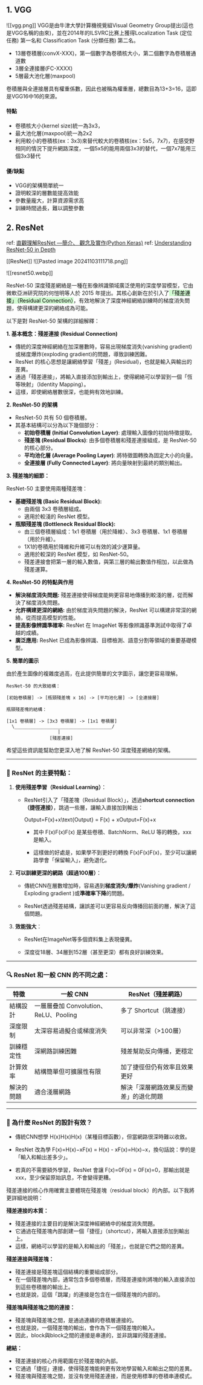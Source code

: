 
## 1. VGG

![[vgg.png]]
VGG是由牛津大學計算機視覺組Visual Geometry Group提出(這也是VGG名稱的由來)，並在2014年的ILSVRC比赛上獲得Localization Task (定位任務) 第一名和 Classification Task (分類任務) 第二名。
- 13層卷積層(convX-XXX)，第一個數字為卷積核大小，第二個數字為卷積層通道數
- 3層全連接層(FC-XXXX)
- 5層最大池化層(maxpool)

卷積層與全連接層具有權重係數，因此也被稱為權重層，總數目為13+3=16，這即是VGG16中16的來源。
#### 特點
- 卷積核大小(kernel size)統一為3x3，
- 最大池化層(maxpool)統一為2x2
- 利用較小的卷積核(ex：3x3)來替代較大的卷積核(ex：5x5，7x7)，在感受野相同的情況下提升網路深度，一個5x5的能用兩個3x3的替代，一個7x7能用三個3x3替代
#### 優/缺點
- VGG的架構簡單統一
- 證明較深的層數能提高效能
- 參數量龐大，計算資源需求高
- 訓練時間過長，難以調整參數

## 2. ResNet

ref: [直觀理解ResNet —簡介、 觀念及實作(Python Keras)](https://medium.com/@rossleecooloh/%E7%9B%B4%E8%A7%80%E7%90%86%E8%A7%A3resnet-%E7%B0%A1%E4%BB%8B-%E8%A7%80%E5%BF%B5%E5%8F%8A%E5%AF%A6%E4%BD%9C-python-keras-8d1e2e057de2)
ref: [Understanding ResNet-50 in Depth](https://wisdomml.in/understanding-resnet-50-in-depth-architecture-skip-connections-and-advantages-over-other-networks/)

[[ResNet]]
![[Pasted image 20241103111718.png]]

![[resnet50.webp]]

ResNet-50 深度殘差網絡是一種在影像辨識領域廣泛使用的深度學習模型，它由微軟亞洲研究院的何愷明等人於 2015 年提出。其核心創新在於引入了<mark style="background: #BBFABBA6;">「殘差連接」（Residual Connection）</mark>，有效地解決了深度神經網絡訓練時的梯度消失問題，使得構建更深的網絡成為可能。

以下是對 ResNet-50 架構的詳細解釋：

**1. 基本概念：殘差連接 (Residual Connection)**

- 傳統的深度神經網絡在加深層數時，容易出現梯度消失(vanishing gradient)或梯度爆炸(exploding gradient)的問題，導致訓練困難。
- ResNet 的核心思想是讓網絡學習「殘差」(Residual)，也就是輸入與輸出的差異。
- 通過「殘差連接」，將輸入直接添加到輸出上，使得網絡可以學習到一個「恆等映射」（Identity Mapping）。
- 這樣，即使網絡層數很深，也能夠有效地訓練。

**2. ResNet-50 的架構**

- ResNet-50 共有 50 個卷積層。
- 其基本結構可以分為以下幾個部分：
    - **初始卷積層 (Initial Convolution Layer)**: 處理輸入圖像的初始特徵提取。
    - **殘差塊 (Residual Blocks)**: 由多個卷積層和殘差連接組成，是 ResNet-50 的核心部分。
    - **平均池化層 (Average Pooling Layer)**: 將特徵圖轉換為固定大小的向量。
    - **全連接層 (Fully Connected Layer)**: 將向量映射到最終的類別輸出。

**3. 殘差塊的細節：**

ResNet-50 主要使用兩種殘差塊：

- **基礎殘差塊 (Basic Residual Block):**
    - 由兩個 3x3 卷積層組成。
    - 適用於較淺的 ResNet 模型。
- **瓶頸殘差塊 (Bottleneck Residual Block):**
    - 由三個卷積層組成：1x1 卷積層（用於降維）、3x3 卷積層、1x1 卷積層（用於升維）。
    - 1X1的卷積用於降維和升維可以有效的減少運算量。
    - 適用於較深的 ResNet 模型，如 ResNet-50。
    - 殘差連接會把第一層的輸入數值，與第三層的輸出數值作相加，以此做為殘差運算。

**4. ResNet-50 的特點與作用**

- **解決梯度消失問題:** 殘差連接使得梯度能夠更容易地傳播到較淺的層，從而解決了梯度消失問題。
- **允許構建更深的網絡:** 由於梯度消失問題的解決，ResNet 可以構建非常深的網絡，從而提高模型的性能。
- **提高影像辨識準確率:** ResNet 在 ImageNet 等影像辨識基準測試中取得了卓越的成績。
- **廣泛應用:** ResNet 已成為影像辨識、目標檢測、語意分割等領域的重要基礎模型。

**5. 簡單的圖示**

由於產生圖像的複雜度過高，在此提供簡單的文字圖示，讓您更容易理解。

```
ResNet-50 的大致結構：

[初始卷積層] -> [瓶頸殘差塊 x 16] -> [平均池化層] -> [全連接層]

瓶頸殘差塊的結構：

[1x1 卷積層] -> [3x3 卷積層] -> [1x1 卷積層]
  \____________________________________/
                   |
                [殘差連接]
```

希望這些資訊能幫助您更深入地了解 ResNet-50 深度殘差網絡的架構。

---

### 🧠 ResNet 的主要特點：

1. **使用殘差學習（Residual Learning）**：
    
    - ResNet引入了「殘差塊（Residual Block）」，透過**shortcut connection（捷徑連接）**，跳過一些層，讓輸入直接加到輸出：
        
        Output=F(x)+x\text{Output} = F(x) + xOutput=F(x)+x
        - 其中 F(x)F(x)F(x) 是某些卷積、BatchNorm、ReLU 等的轉換，xxx 是輸入。
            
        - 這樣做的好處是，如果學不到更好的轉換 F(x)F(x)F(x)，至少可以讓網路學會「保留輸入」，避免退化。
            
2. **可以訓練更深的網路（超過100層）**：
    
    - 傳統CNN在層數增加時，容易遇到**梯度消失/爆炸**(Vanishing gradient / Exploding gradient )或**準確率下降**的問題。
        
    - ResNet透過殘差結構，讓誤差可以更容易反向傳播回前面的層，解決了這個問題。
        
3. **效能強大**：
    
    - ResNet在ImageNet等多個資料集上表現優異。
        
    - 深度從18層、34層到152層（甚至更深）都有良好訓練效果。
        

---

### 🔍 ResNet 和一般 CNN 的不同之處：

|特徵|一般 CNN|ResNet（殘差網路）|
|---|---|---|
|結構設計|一層層疊加 Convolution、ReLU、Pooling|多了 Shortcut（跳連接）|
|深度限制|太深容易過擬合或梯度消失|可以非常深（>100層）|
|訓練穩定性|深網路訓練困難|殘差幫助反向傳播，更穩定|
|計算效率|結構簡單但可擴展性有限|加了捷徑但仍有效率且效果更好|
|解決的問題|適合淺層網路|解決「深層網路效果反而變差」的退化問題|

---

### 📝 為什麼 ResNet 的設計有效？

- 傳統CNN想學 H(x)H(x)H(x)（某種目標函數），但當網路很深時難以收斂。
    
- ResNet 改為學 F(x)=H(x)−xF(x) = H(x) - xF(x)=H(x)−x，換句話說：學的是「輸入和輸出差多少」。
    
- 若真的不需要額外學習，ResNet 會讓 F(x)=0F(x) = 0F(x)=0，那輸出就是 xxx，至少保留原始訊息，不會變得更糟。





殘差連接的核心作用確實主要體現在殘差塊（residual block）的內部。以下我將更詳細地說明：

**殘差連接的本質：**

- 殘差連接的主要目的是解決深度神經網絡中的梯度消失問題。
- 它通過在殘差塊內部創建一個「捷徑」（shortcut），將輸入直接添加到輸出上。
- 這樣，網絡可以學習的是輸入和輸出的「殘差」，也就是它們之間的差異。

**殘差連接與殘差塊：**

- 殘差連接是殘差塊這個結構的重要組成部分。
- 在一個殘差塊內部，通常包含多個卷積層，而殘差連接則將塊的輸入直接添加到這些卷積層的輸出上。
- 也就是說，這個「跳躍」的連接是包含在一個殘差塊的内部的。

**殘差塊與殘差塊之間的連接：**

- 殘差塊與殘差塊之間，是通過連續的卷積層連接的。
- 也就是說，一個殘差塊的輸出，會作為下一個殘差塊的輸入。
- 因此，block與block之間的連接是串連的，並非跳躍的殘差連接。

**總結：**

- 殘差連接的核心作用範圍在於殘差塊的內部。
- 它通過「捷徑」連接，使得殘差塊能夠更有效地學習輸入和輸出之間的差異。
- 殘差塊與殘差塊之間，並沒有使用殘差連接，而是使用標準的卷積串連模式。

